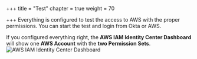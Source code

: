+++
title = "Test"
chapter = true
weight = 70

+++
Everything is configured to test the access to AWS with the proper permissions.
You can start the test and login from Okta or AWS.

If you configured everything right, the **AWS IAM Identity Center Dashboard** will show one **AWS Account** with the **two Permission Sets**.
![AWS IAM Identity Center Dashboard](/images/aws_sso_dashboard.png)
